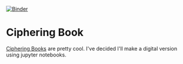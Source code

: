 [![Binder](https://mybinder.org/badge_logo.svg)](https://mybinder.org/v2/gh/hahahahaman/Ciphering-Book/master)

# Ciphering Book

[Ciphering
Books](https://sites.dartmouth.edu/library/2014/11/14/ciphering-books-2/)
are pretty cool. I've decided I'll make a digital version using jupyter notebooks.
